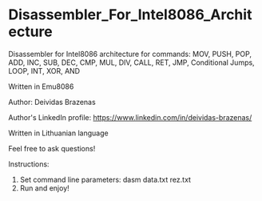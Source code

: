 # Disassembler_For_Intel8086_Architecture
Disassembler for Intel8086 architecture for commands: MOV, PUSH, POP, ADD, INC, SUB, DEC, CMP, MUL, DIV, CALL, RET, JMP, Conditional Jumps, LOOP, INT, XOR, AND

Written in Emu8086

Author: Deividas Brazenas

Author's LinkedIn profile: https://www.linkedin.com/in/deividas-brazenas/

Written in Lithuanian language

Feel free to ask questions!

Instructions:
1. Set command line parameters: dasm data.txt rez.txt
2. Run and enjoy!
